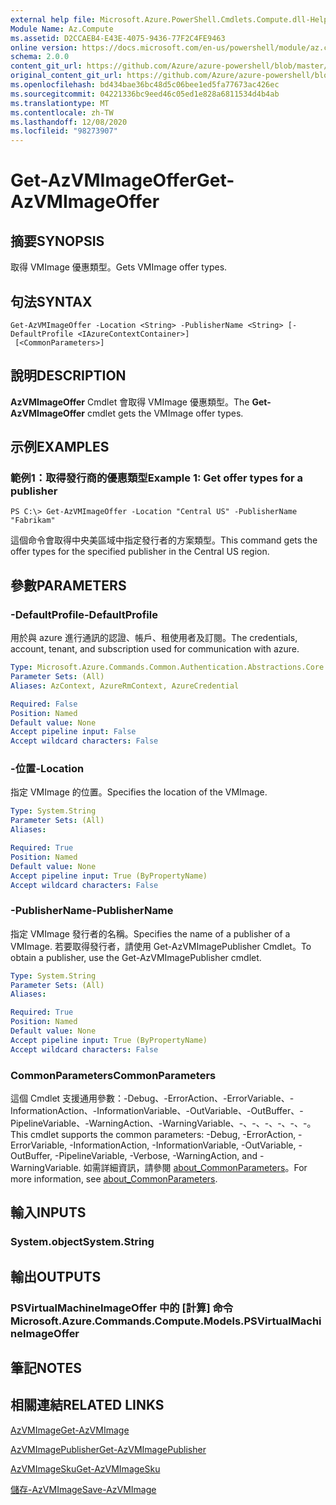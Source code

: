 ```yaml
---
external help file: Microsoft.Azure.PowerShell.Cmdlets.Compute.dll-Help.xml
Module Name: Az.Compute
ms.assetid: D2CCAEB4-E43E-4075-9436-77F2C4FE9463
online version: https://docs.microsoft.com/en-us/powershell/module/az.compute/get-azvmimageoffer
schema: 2.0.0
content_git_url: https://github.com/Azure/azure-powershell/blob/master/src/Compute/Compute/help/Get-AzVMImageOffer.md
original_content_git_url: https://github.com/Azure/azure-powershell/blob/master/src/Compute/Compute/help/Get-AzVMImageOffer.md
ms.openlocfilehash: bd434bae36bc48d5c06bee1ed5fa77673ac426ec
ms.sourcegitcommit: 04221336bc9eed46c05ed1e828a6811534d4b4ab
ms.translationtype: MT
ms.contentlocale: zh-TW
ms.lasthandoff: 12/08/2020
ms.locfileid: "98273907"
---
```

# <span data-ttu-id="40bdc-101">Get-AzVMImageOffer</span><span class="sxs-lookup"><span data-stu-id="40bdc-101">Get-AzVMImageOffer</span></span>

## <span data-ttu-id="40bdc-102">摘要</span><span class="sxs-lookup"><span data-stu-id="40bdc-102">SYNOPSIS</span></span>
<span data-ttu-id="40bdc-103">取得 VMImage 優惠類型。</span><span class="sxs-lookup"><span data-stu-id="40bdc-103">Gets VMImage offer types.</span></span>

## <span data-ttu-id="40bdc-104">句法</span><span class="sxs-lookup"><span data-stu-id="40bdc-104">SYNTAX</span></span>

```
Get-AzVMImageOffer -Location <String> -PublisherName <String> [-DefaultProfile <IAzureContextContainer>]
 [<CommonParameters>]
```

## <span data-ttu-id="40bdc-105">說明</span><span class="sxs-lookup"><span data-stu-id="40bdc-105">DESCRIPTION</span></span>
<span data-ttu-id="40bdc-106">**AzVMImageOffer** Cmdlet 會取得 VMImage 優惠類型。</span><span class="sxs-lookup"><span data-stu-id="40bdc-106">The **Get-AzVMImageOffer** cmdlet gets the VMImage offer types.</span></span>

## <span data-ttu-id="40bdc-107">示例</span><span class="sxs-lookup"><span data-stu-id="40bdc-107">EXAMPLES</span></span>

### <span data-ttu-id="40bdc-108">範例1：取得發行商的優惠類型</span><span class="sxs-lookup"><span data-stu-id="40bdc-108">Example 1: Get offer types for a publisher</span></span>
```
PS C:\> Get-AzVMImageOffer -Location "Central US" -PublisherName "Fabrikam"
```

<span data-ttu-id="40bdc-109">這個命令會取得中央美區域中指定發行者的方案類型。</span><span class="sxs-lookup"><span data-stu-id="40bdc-109">This command gets the offer types for the specified publisher in the Central US region.</span></span>

## <span data-ttu-id="40bdc-110">參數</span><span class="sxs-lookup"><span data-stu-id="40bdc-110">PARAMETERS</span></span>

### <span data-ttu-id="40bdc-111">-DefaultProfile</span><span class="sxs-lookup"><span data-stu-id="40bdc-111">-DefaultProfile</span></span>
<span data-ttu-id="40bdc-112">用於與 azure 進行通訊的認證、帳戶、租使用者及訂閱。</span><span class="sxs-lookup"><span data-stu-id="40bdc-112">The credentials, account, tenant, and subscription used for communication with azure.</span></span>

```yaml
Type: Microsoft.Azure.Commands.Common.Authentication.Abstractions.Core.IAzureContextContainer
Parameter Sets: (All)
Aliases: AzContext, AzureRmContext, AzureCredential

Required: False
Position: Named
Default value: None
Accept pipeline input: False
Accept wildcard characters: False
```

### <span data-ttu-id="40bdc-113">-位置</span><span class="sxs-lookup"><span data-stu-id="40bdc-113">-Location</span></span>
<span data-ttu-id="40bdc-114">指定 VMImage 的位置。</span><span class="sxs-lookup"><span data-stu-id="40bdc-114">Specifies the location of the VMImage.</span></span>

```yaml
Type: System.String
Parameter Sets: (All)
Aliases:

Required: True
Position: Named
Default value: None
Accept pipeline input: True (ByPropertyName)
Accept wildcard characters: False
```

### <span data-ttu-id="40bdc-115">-PublisherName</span><span class="sxs-lookup"><span data-stu-id="40bdc-115">-PublisherName</span></span>
<span data-ttu-id="40bdc-116">指定 VMImage 發行者的名稱。</span><span class="sxs-lookup"><span data-stu-id="40bdc-116">Specifies the name of a publisher of a VMImage.</span></span>
<span data-ttu-id="40bdc-117">若要取得發行者，請使用 Get-AzVMImagePublisher Cmdlet。</span><span class="sxs-lookup"><span data-stu-id="40bdc-117">To obtain a publisher, use the Get-AzVMImagePublisher cmdlet.</span></span>

```yaml
Type: System.String
Parameter Sets: (All)
Aliases:

Required: True
Position: Named
Default value: None
Accept pipeline input: True (ByPropertyName)
Accept wildcard characters: False
```

### <span data-ttu-id="40bdc-118">CommonParameters</span><span class="sxs-lookup"><span data-stu-id="40bdc-118">CommonParameters</span></span>
<span data-ttu-id="40bdc-119">這個 Cmdlet 支援通用參數：-Debug、-ErrorAction、-ErrorVariable、-InformationAction、-InformationVariable、-OutVariable、-OutBuffer、-PipelineVariable、-WarningAction、-WarningVariable、-、-、-、-、-、-。</span><span class="sxs-lookup"><span data-stu-id="40bdc-119">This cmdlet supports the common parameters: -Debug, -ErrorAction, -ErrorVariable, -InformationAction, -InformationVariable, -OutVariable, -OutBuffer, -PipelineVariable, -Verbose, -WarningAction, and -WarningVariable.</span></span> <span data-ttu-id="40bdc-120">如需詳細資訊，請參閱 [about_CommonParameters](http://go.microsoft.com/fwlink/?LinkID=113216)。</span><span class="sxs-lookup"><span data-stu-id="40bdc-120">For more information, see [about_CommonParameters](http://go.microsoft.com/fwlink/?LinkID=113216).</span></span>

## <span data-ttu-id="40bdc-121">輸入</span><span class="sxs-lookup"><span data-stu-id="40bdc-121">INPUTS</span></span>

### <span data-ttu-id="40bdc-122">System.object</span><span class="sxs-lookup"><span data-stu-id="40bdc-122">System.String</span></span>

## <span data-ttu-id="40bdc-123">輸出</span><span class="sxs-lookup"><span data-stu-id="40bdc-123">OUTPUTS</span></span>

### <span data-ttu-id="40bdc-124">PSVirtualMachineImageOffer 中的 [計算] 命令</span><span class="sxs-lookup"><span data-stu-id="40bdc-124">Microsoft.Azure.Commands.Compute.Models.PSVirtualMachineImageOffer</span></span>

## <span data-ttu-id="40bdc-125">筆記</span><span class="sxs-lookup"><span data-stu-id="40bdc-125">NOTES</span></span>

## <span data-ttu-id="40bdc-126">相關連結</span><span class="sxs-lookup"><span data-stu-id="40bdc-126">RELATED LINKS</span></span>

[<span data-ttu-id="40bdc-127">AzVMImage</span><span class="sxs-lookup"><span data-stu-id="40bdc-127">Get-AzVMImage</span></span>](./Get-AzVMImage.md)

[<span data-ttu-id="40bdc-128">AzVMImagePublisher</span><span class="sxs-lookup"><span data-stu-id="40bdc-128">Get-AzVMImagePublisher</span></span>](./Get-AzVMImagePublisher.md)

[<span data-ttu-id="40bdc-129">AzVMImageSku</span><span class="sxs-lookup"><span data-stu-id="40bdc-129">Get-AzVMImageSku</span></span>](./Get-AzVMImageSku.md)

[<span data-ttu-id="40bdc-130">儲存-AzVMImage</span><span class="sxs-lookup"><span data-stu-id="40bdc-130">Save-AzVMImage</span></span>](./Save-AzVMImage.md)



